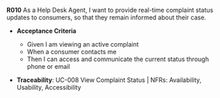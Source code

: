 **R010**
As a Help Desk Agent, I want to provide real-time complaint status updates to consumers, so that they remain informed about their case.

- **Acceptance Criteria**
    - Given I am viewing an active complaint
    - When a consumer contacts me
    - Then I can access and communicate the current status through phone or email

- **Traceability**: UC-008 View Complaint Status | NFRs: Availability, Usability, Accessibility
